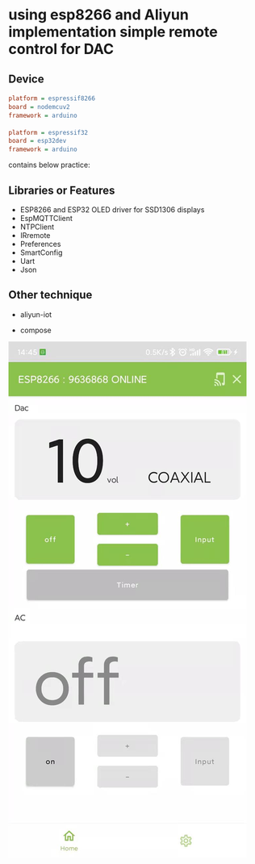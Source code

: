 # using esp8266 and Aliyun implementation simple remote control for DAC

## Device

```ini
platform = espressif8266
board = nodemcuv2
framework = arduino

platform = espressif32
board = esp32dev
framework = arduino
```

contains below practice:

## Libraries or Features

 - ESP8266 and ESP32 OLED driver for SSD1306 displays
 - EspMQTTClient
 - NTPClient
 - IRremote
 - Preferences
 - SmartConfig
 - Uart
 - Json

## Other technique

 - aliyun-iot

 - compose

    

    

![](README.assets/20211022144700.jpg)
